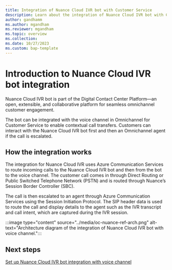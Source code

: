 ```yaml
---
title: Integration of Nuance Cloud IVR bot with Customer Service
description: Learn about the integration of Nuance Cloud IVR bot with Customer Service.
author: gandhamm
ms.author: mgandham
ms.reviewer: mgandham
ms.topic: overview 
ms.collection:  
ms.date: 10/27/2023
ms.custom: bap-template 
---
```


# Introduction to Nuance Cloud IVR bot integration

Nuance Cloud IVR bot is part of the Digital Contact Center Platform&#8212;an open, extensible, and collaborative platform for seamless omnichannel customer engagement.

The bot can be integrated with the voice channel in Omnichannel for Customer Service to enable contextual call transfers. Customers can interact with the Nuance Cloud IVR bot first and then an Omnichannel agent if the call is escalated.

## How the integration works

The integration for Nuance Cloud IVR uses Azure Communication Services to route incoming calls to the Nuance Cloud IVR bot and then from the bot to the voice channel. The customer call comes in through Direct Routing or Public Switched Telephone Network (PSTN) and is routed through Nuance’s Session Border Controller (SBC).

The call is then escalated to an agent through Azure Communication Services using the  Session Initiation Protocol. The SIP header data is used to route the call and display details to the agent such as the IVR transcript and call intent, which are captured during the IVR session.

 :::image type="content" source="../media/oc-nuance-ref-arch.png" alt-text="Architecture diagram of the integration of Nuance Cloud IVR bot with voice channel.":::

## Next steps

[Set up Nuance Cloud IVR bot integration with voice channel](oc-nuance-setup.md)
